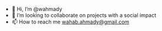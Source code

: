 - 👋 Hi, I’m @wahmady
- 💞️ I’m looking to collaborate on projects with a social impact
- 📫 How to reach me wahab.ahmady@gmail.com

<!---
wahmady/wahmady is a ✨ special ✨ repository because its `README.md` (this file) appears on your GitHub profile.
You can click the Preview link to take a look at your changes.
--->
